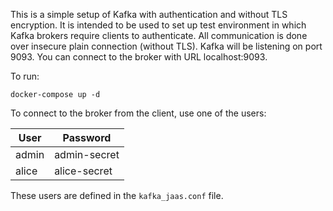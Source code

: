 This is a simple setup of Kafka with authentication and without TLS encryption. 
It is intended to be used to set up test environment in which Kafka brokers require clients to authenticate.
All communication is done over insecure plain connection (without TLS).
Kafka will be listening on port 9093. You can connect to the broker with URL localhost:9093.

To run:
```shell
docker-compose up -d
```

To connect to the broker from the client, use one of the users:

| User   | Password     |
|--------|--------------|
| admin  | admin-secret |
| alice  | alice-secret |

These users are defined in the `kafka_jaas.conf` file.
